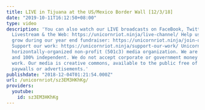 ```yaml
---
title: LIVE in Tijuana at the US/Mexico Border Wall [12/3/18]
date: "2019-10-11T16:12:50+08:00"
type: video
description: 'You can also watch our LIVE broadcasts on FaceBook, Twitter/Periscope,
  Livestream & the Web: https://unicornriot.ninja/live-channel/ Help us continue to
  grow during our year end fundraiser: https://unicornriot.ninja/join-our-growing-community-of-supporters-during-our-2018-fundraiser/
  Support our work: https://unicornriot.ninja/support-our-work/ Unicorn Riot is a
  horizontally-organized non-profit (501c3) media organization. We are viewer-supported
  and 100% independent. We do not accept corporate or government money to fund our
  work. Our media is creative commons, available to the public free of charge, without
  paywalls or advertisements.'
publishdate: "2018-12-04T01:21:54.000Z"
url: /unicornriot/sz3EM3HKhKg/
providers:
  youtube:
    id: sz3EM3HKhKg
---
```

